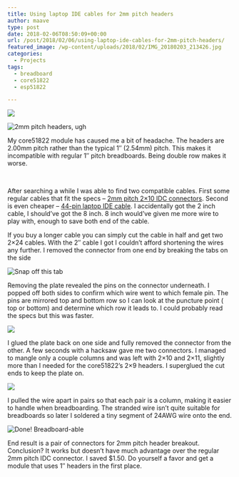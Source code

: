 ```yaml
---
title: Using laptop IDE cables for 2mm pitch headers
author: maave
type: post
date: 2018-02-06T08:50:09+00:00
url: /post/2018/02/06/using-laptop-ide-cables-for-2mm-pitch-headers/
featured_image: /wp-content/uploads/2018/02/IMG_20180203_213426.jpg
categories:
  - Projects
tags:
  - breadboard
  - core51822
  - esp51822

---
```

![](/uploads/2018/02/IMG_20180203_213426-Copy.jpg)

![2mm pitch headers, ugh](/uploads/2018/02/Core51822-size.jpg)

My core51822 module has caused me a bit of headache. The headers are 2.00mm pitch rather than the typical 1&#8243; (2.54mm) pitch. This makes it incompatible with regular 1&#8243; pitch breadboards. Being double row makes it worse.

<!--more-->

&nbsp;

After searching a while I was able to find two compatible cables. First some regular cables that fit the specs &#8211; [2mm pitch 2&#215;10 IDC connectors][3]. Second is even cheaper &#8211; [44-pin laptop IDE cable][4]​. I accidentally got the 2 inch cable, I should&#8217;ve got the 8 inch. 8 inch would&#8217;ve given me more wire to play with, enough to save both end of the cable.

If you buy a longer cable you can simply cut the cable in half and get two 2&#215;24 cables. With the 2&#8243; cable I got I couldn&#8217;t afford shortening the wires any further. I removed the connector from one end by breaking the tabs on the side

![Snap off this tab](/uploads/2018/02/IMG_20180203_191933.jpg)

Removing the plate revealed the pins on the connector underneath. I popped off both sides to confirm which wire went to which female pin. The pins are mirrored top and bottom row so I can look at the puncture point ( top or bottom) and determine which row it leads to. I could probably read the specs but this was faster.

![](/uploads/2018/02/IMG_20180203_205214-Copy-300x237.jpg)

I glued the plate back on one side and fully removed the connector from the other. A few seconds with a hacksaw gave me two connectors. I managed to mangle only a couple columns and was left with 2&#215;10 and 2&#215;11, slightly more than I needed for the core51822&#8217;s 2&#215;9 headers. I superglued the cut ends to keep the plate on.

![](/uploads/2018/02/IMG_20180203_213426.jpg)

I pulled the wire apart in pairs so that each pair is a column, making it easier to handle when breadboarding. The stranded wire isn&#8217;t quite suitable for breadboards so later I soldered a tiny segment of 24AWG wire onto the end.

![Done! Breadboard-able](/uploads/2018/02/IMG_20180203_213608-768x326.jpg)

End result is a pair of connectors for 2mm pitch header breakout. Conclusion? It works but doesn&#8217;t have much advantage over the regular 2mm pitch IDC connector. I saved $1.50. Do yourself a favor and get a module that uses 1&#8243; headers in the first place.

 [3]: https://www.ebay.com/itm/2/182158682043
 [4]: https://www.newegg.com/Product/Product.aspx?Item=9SIA67055T3504
 [6]: /uploads/2018/02/IMG_20180203_205214-Copy.jpg
 [7]: /uploads/2018/02/IMG_20180203_213426.jpg
 [8]: /uploads/2018/02/IMG_20180203_213608.jpg
